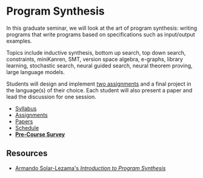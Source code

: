 # Program Synthesis

In this graduate seminar, we will look at the art of program synthesis:
writing programs that write programs based on specifications such as input/output examples.

Topics include inductive synthesis, bottom up search, top down search, constraints, miniKanren, SMT, version space algebra, e-graphs, library learning, stochastic search, neural guided search, neural theorem proving, large language models.

Students will design and implement [two assignments](assignments.html) and a final project in the language(s) of their choice.
Each student will also present a paper and lead the discussion for one session.

- [Syllabus](syllabus.html)
- [Assignments](assignments.html)
- [Papers](papers.html)
- [Schedule](schedule.html)
- [**Pre-Course Survey**](https://docs.google.com/forms/d/e/1FAIpQLSfSoxU4ALhut8XXSWr4IY1dLso9BQmnzN-0fatYbwUnSBUilg/viewform)

## Resources

- [Armando Solar-Lezama's _Introduction to Program Synthesis_](http://people.csail.mit.edu/asolar/SynthesisCourse/TOC.htm)
